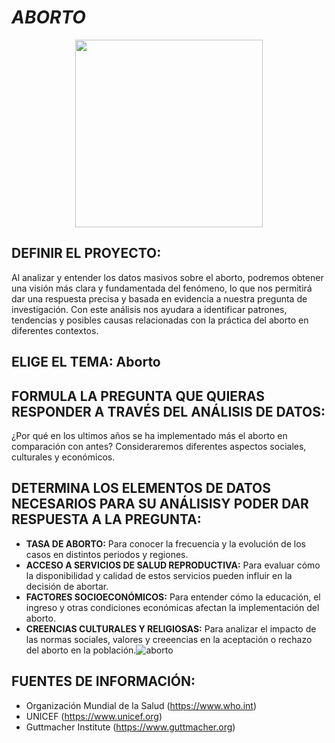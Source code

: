 # *ABORTO*
<p align="center">
  <img
    src=http://3.bp.blogspot.com/-O5x2C2YTzvo/VkCdzsV-y4I/AAAAAAAAGSs/XOLmr22ap1g/s1600-r/feto.gif width="300"/>
</p>

## **DEFINIR EL PROYECTO:**
Al analizar y entender los datos masivos sobre el aborto, podremos obtener una visión más  clara y fundamentada del fenómeno, lo que nos permitirá dar una respuesta precisa y basada en evidencia a nuestra pregunta de investigación. Con este análisis nos ayudara a identificar patrones, tendencias y posibles causas relacionadas con la práctica del aborto en diferentes contextos.

## **ELIGE EL TEMA: Aborto**

## **FORMULA LA PREGUNTA QUE QUIERAS RESPONDER A TRAVÉS DEL ANÁLISIS DE DATOS:**
¿Por qué en los ultimos años se ha implementado más el aborto en comparación con antes?
Consideraremos diferentes aspectos sociales, culturales y económicos.

## **DETERMINA LOS ELEMENTOS DE DATOS NECESARIOS PARA SU ANÁLISISY PODER DAR RESPUESTA A LA PREGUNTA:**
- **TASA DE ABORTO:** Para conocer la frecuencia y la evolución de los casos en distintos periodos y regiones.
- **ACCESO A SERVICIOS DE SALUD REPRODUCTIVA:** Para evaluar cómo la disponibilidad y calidad de estos servicios pueden influir en la decisión de abortar.
- **FACTORES SOCIOECONÓMICOS:** Para entender cómo la educación, el ingreso y otras condiciones económicas afectan la implementación del aborto.
- **CREENCIAS CULTURALES Y RELIGIOSAS:** Para analizar el impacto de las normas sociales, valores y creeencias en la aceptación o rechazo del aborto en la población.![aborto](https://github.com/user-attachments/assets/e800b1b4-cc0a-4500-a90f-9223a858e99a)


## **FUENTES DE INFORMACIÓN:**
* Organización Mundial de la Salud (https://www.who.int)
* UNICEF (https://www.unicef.org)
* Guttmacher Institute (https://www.guttmacher.org)
